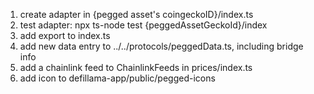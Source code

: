 1. create adapter in {pegged asset's coingeckoID}/index.ts
2. test adapter: npx ts-node test {peggedAssetGeckoId}/index
3. add export to index.ts
4. add new data entry to ../../protocols/peggedData.ts, including bridge info
5. add a chainlink feed to ChainlinkFeeds in prices/index.ts
6. add icon to defillama-app/public/pegged-icons